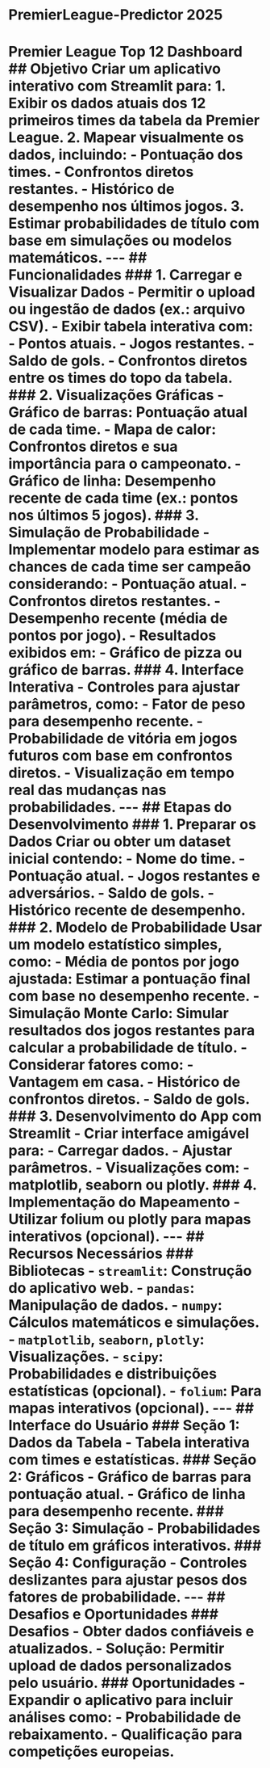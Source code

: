 # PremierLeague-Predictor 2025
 # **Premier League Top 12 Dashboard**  ## **Objetivo**   Criar um aplicativo interativo com **Streamlit** para:   1. **Exibir os dados atuais** dos 12 primeiros times da tabela da Premier League.   2. **Mapear visualmente os dados**, incluindo:      - Pontuação dos times.      - Confrontos diretos restantes.      - Histórico de desempenho nos últimos jogos.   3. **Estimar probabilidades de título** com base em simulações ou modelos matemáticos.    ---  ## **Funcionalidades**    ### **1. Carregar e Visualizar Dados**   - Permitir o upload ou ingestão de dados (ex.: arquivo CSV).   - Exibir tabela interativa com:     - Pontos atuais.     - Jogos restantes.     - Saldo de gols.     - Confrontos diretos entre os times do topo da tabela.    ### **2. Visualizações Gráficas**   - **Gráfico de barras**: Pontuação atual de cada time.   - **Mapa de calor**: Confrontos diretos e sua importância para o campeonato.   - **Gráfico de linha**: Desempenho recente de cada time (ex.: pontos nos últimos 5 jogos).    ### **3. Simulação de Probabilidade**   - Implementar modelo para estimar as chances de cada time ser campeão considerando:     - Pontuação atual.     - Confrontos diretos restantes.     - Desempenho recente (média de pontos por jogo).   - Resultados exibidos em:     - **Gráfico de pizza** ou **gráfico de barras**.    ### **4. Interface Interativa**   - Controles para ajustar parâmetros, como:     - Fator de peso para desempenho recente.     - Probabilidade de vitória em jogos futuros com base em confrontos diretos.   - Visualização em tempo real das mudanças nas probabilidades.    ---  ## **Etapas do Desenvolvimento**    ### **1. Preparar os Dados**   Criar ou obter um dataset inicial contendo:   - Nome do time.   - Pontuação atual.   - Jogos restantes e adversários.   - Saldo de gols.   - Histórico recente de desempenho.    ### **2. Modelo de Probabilidade**   Usar um modelo estatístico simples, como:   - **Média de pontos por jogo ajustada**: Estimar a pontuação final com base no desempenho recente.   - **Simulação Monte Carlo**: Simular resultados dos jogos restantes para calcular a probabilidade de título.   - Considerar fatores como:     - Vantagem em casa.     - Histórico de confrontos diretos.     - Saldo de gols.    ### **3. Desenvolvimento do App com Streamlit**   - Criar interface amigável para:     - Carregar dados.     - Ajustar parâmetros.   - Visualizações com:     - **matplotlib**, **seaborn** ou **plotly**.    ### **4. Implementação do Mapeamento**   - Utilizar **folium** ou **plotly** para mapas interativos (opcional).    ---  ## **Recursos Necessários**    ### **Bibliotecas**   - `streamlit`: Construção do aplicativo web.   - `pandas`: Manipulação de dados.   - `numpy`: Cálculos matemáticos e simulações.   - `matplotlib`, `seaborn`, `plotly`: Visualizações.   - `scipy`: Probabilidades e distribuições estatísticas (opcional).   - `folium`: Para mapas interativos (opcional).    ---  ## **Interface do Usuário**    ### **Seção 1: Dados da Tabela**   - Tabela interativa com times e estatísticas.    ### **Seção 2: Gráficos**   - Gráfico de barras para pontuação atual.   - Gráfico de linha para desempenho recente.    ### **Seção 3: Simulação**   - Probabilidades de título em gráficos interativos.    ### **Seção 4: Configuração**   - Controles deslizantes para ajustar pesos dos fatores de probabilidade.    ---  ## **Desafios e Oportunidades**    ### **Desafios**   - **Obter dados confiáveis e atualizados.**     - **Solução**: Permitir upload de dados personalizados pelo usuário.    ### **Oportunidades**   - Expandir o aplicativo para incluir análises como:     - Probabilidade de rebaixamento.     - Qualificação para competições europeias.  
